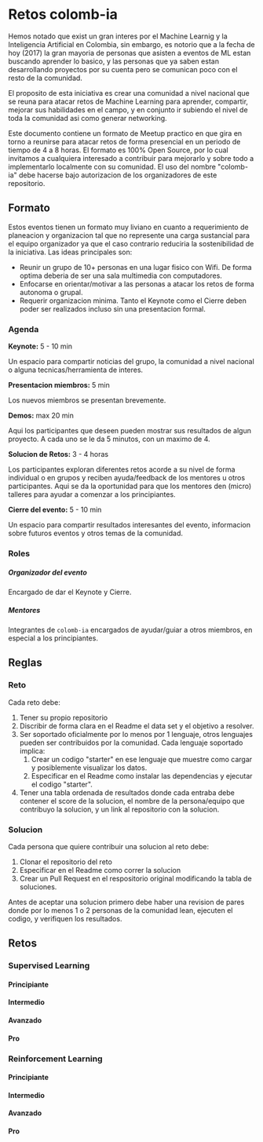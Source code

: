 # Retos colomb-ia
Hemos notado que exist un gran interes por el Machine Learnig y la Inteligencia Artificial en Colombia, sin embargo, es notorio que a la fecha de hoy (2017) la gran mayoria de personas que asisten a eventos de ML estan buscando aprender lo basico, y las personas que ya saben estan desarrollando proyectos por su cuenta pero se comunican poco con el resto de la comunidad.

El proposito de esta iniciativa es crear una comunidad a nivel nacional que se reuna para atacar retos de Machine Learning para aprender, compartir, mejorar sus habilidades en el campo, y en conjunto ir subiendo el nivel de toda la comunidad asi como generar networking.

Este documento contiene un formato de Meetup practico en que gira en torno a reunirse para atacar retos de forma presencial en un periodo de tiempo de 4 a 8 horas. El formato es 100% Open Source, por lo cual invitamos a cualquiera interesado a contribuir para mejorarlo y sobre todo a implementarlo localmente con su comunidad. El uso del nombre "colomb-ia" debe hacerse bajo autorizacion de los organizadores de este repositorio.

## Formato
Estos eventos tienen un formato muy liviano en cuanto a requerimiento de planeacion y organizacion tal que no represente una carga sustancial para el equipo organizador ya que el caso contrario reduciria la sostenibilidad de la iniciativa. Las ideas principales son:
* Reunir un grupo de 10+ personas en una lugar fisico con Wifi. De forma optima deberia de ser una sala multimedia con computadores.
* Enfocarse en orientar/motivar a las personas a atacar los retos de forma autonoma o grupal.
* Requerir organizacion minima. Tanto el Keynote como el Cierre deben poder ser realizados incluso sin una presentacion formal.

### Agenda
**Keynote:** 5 - 10 min

Un espacio para compartir noticias del grupo, la comunidad a nivel nacional o alguna tecnicas/herramienta de interes.

**Presentacion miembros:** 5 min

Los nuevos miembros se presentan brevemente.

**Demos:** max 20 min

Aqui los participantes que deseen pueden mostrar sus resultados de algun proyecto. A cada uno se le da 5 minutos, con un maximo de 4.

**Solucion de Retos:** 3 - 4 horas

Los participantes exploran diferentes retos acorde a su nivel de forma individual o en grupos y reciben ayuda/feedback de los mentores u otros participantes. Aqui se da la oportunidad para que los mentores den (micro) talleres para ayudar a comenzar a los principiantes.

**Cierre del evento:** 5 - 10 min

Un espacio para compartir resultados interesantes del evento, informacion sobre futuros eventos y otros temas de la comunidad.

### Roles
##### Organizador del evento
Encargado de dar el Keynote y Cierre.

##### Mentores
Integrantes de `colomb-ia` encargados de ayudar/guiar a otros miembros, en especial a los principiantes.

## Reglas
### Reto
Cada reto debe:
1. Tener su propio repositorio
1. Discribir de forma clara en el Readme el data set y el objetivo a resolver.
1. Ser soportado oficialmente por lo menos por 1 lenguaje, otros lenguajes pueden ser contribuidos por la comunidad. Cada lenguaje soportado implica:
    1. Crear un codigo "starter" en ese lenguaje que muestre como cargar y posiblemente visualizar los datos.
    1. Especificar en el Readme como instalar las dependencias y ejecutar el codigo "starter".
1. Tener una tabla ordenada de resultados donde cada entraba debe contener el score de la solucion, el nombre de la persona/equipo que contribuyo la solucion, y un link al repositorio con la solucion.
  
### Solucion
Cada persona que quiere contribuir una solucion al reto debe:
1. Clonar el repositorio del reto
2. Especificar en el Readme como correr la solucion
3. Crear un Pull Request en el respositorio original modificando la tabla de soluciones.

Antes de aceptar una solucion primero debe haber una revision de pares donde por lo menos 1 o 2 personas de la comunidad lean, ejecuten el codigo, y verifiquen los resultados.

## Retos

### Supervised Learning
#### Principiante
#### Intermedio
#### Avanzado
#### Pro

### Reinforcement Learning
#### Principiante
#### Intermedio
#### Avanzado
#### Pro
